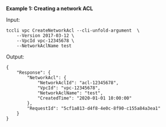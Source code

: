 **Example 1: Creating a network ACL**



Input: 

```
tccli vpc CreateNetworkAcl --cli-unfold-argument  \
    --Version 2017-03-12 \
    --VpcId vpc-12345678 \
    --NetworkAclName test
```

Output: 
```
{
    "Response": {
        "NetworkAcl": {
            "NetworkAclId": "acl-12345678",
            "VpcId": "vpc-12345678",
            "NetworkAclName": "test",
            "CreatedTime": "2020-01-01 10:00:00"
        },
        "RequestId": "5cf1a813-d4f8-4e0c-8f90-c155a84a3ea1"
    }
}
```

